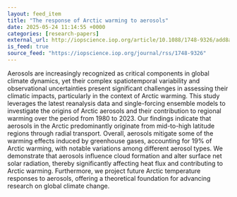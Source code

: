 ```yaml
---
layout: feed_item
title: "The response of Arctic warming to aerosols"
date: 2025-05-24 11:14:55 +0000
categories: [research-papers]
external_url: http://iopscience.iop.org/article/10.1088/1748-9326/add8a3
is_feed: true
source_feed: "https://iopscience.iop.org/journal/rss/1748-9326"
---
```


Aerosols are increasingly recognized as critical components in global climate dynamics, yet their complex spatiotemporal variability and observational uncertainties present significant challenges in assessing their climatic impacts, particularly in the context of Arctic warming. This study leverages the latest reanalysis data and single-forcing ensemble models to investigate the origins of Arctic aerosols and their contribution to regional warming over the period from 1980 to 2023. Our findings indicate that aerosols in the Arctic predominantly originate from mid-to-high latitude regions through radial transport. Overall, aerosols mitigate some of the warming effects induced by greenhouse gases, accounting for 19% of Arctic warming, with notable variations among different aerosol types. We demonstrate that aerosols influence cloud formation and alter surface net solar radiation, thereby significantly affecting heat flux and contributing to Arctic warming. Furthermore, we project future Arctic temperature responses to aerosols, offering a theoretical foundation for advancing research on global climate change.
